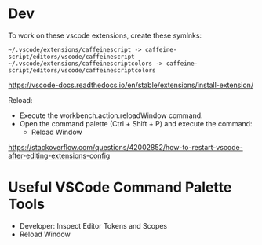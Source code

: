 
# Dev

To work on these vscode extensions, create these symlnks:

```
~/.vscode/extensions/caffeinescript -> caffeine-script/editors/vscode/caffeinescript
~/.vscode/extensions/caffeinescriptcolors -> caffeine-script/editors/vscode/caffeinescriptcolors
```

https://vscode-docs.readthedocs.io/en/stable/extensions/install-extension/


Reload:
  * Execute the workbench.action.reloadWindow command.
  * Open the command palette (Ctrl + Shift + P) and execute the command:
    * Reload Window

https://stackoverflow.com/questions/42002852/how-to-restart-vscode-after-editing-extensions-config


# Useful VSCode Command Palette Tools
* Developer: Inspect Editor Tokens and Scopes
* Reload Window